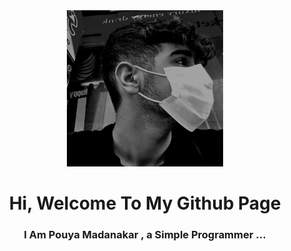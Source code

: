 
<div align="center">
  <img src="./pouya.jpg" width="250px" height="250px" alt="pouya picture">
  <h1>Hi, Welcome To My Github Page</h1>
  <h3>I Am Pouya Madanakar , a Simple Programmer ...</h3>
</div>
